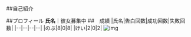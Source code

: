 ##自己紹介

##プロフィール
**氏名**｜彼女募集中
##　成績
|氏名|告白回数|成功回数|失敗回数|
|--|--|--|--|
|のぶ|8|0|8|
|けい|2|0|2|
![img](https://user-images.githubusercontent.com/131778860/234749151-a56feaff-785c-4623-98df-87794b5dba3b.jpg)

